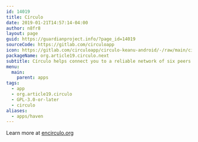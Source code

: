 ```yaml
---
id: 14019
title: Círculo
date: 2019-01-21T14:57:14-04:00
author: n8fr8
layout: page
guid: https://guardianproject.info/?page_id=14019
sourceCode: https://gitlab.com/circuloapp
icon: https://gitlab.com/circuloapp/circulo-keanu-android/-/raw/main/circuloapp/src/main/ic_launcher_circulo-playstore.png
packageName: org.article19.circulo.next
subtitle: Círculo helps connect you to a reliable network of six peers. Establish protocols, send alerts and keep those in your circle informed.
menu:
  main:
    parent: apps
tags:
  - app
  - org.article19.circulo
  - GPL-3.0-or-later
  - circulo
aliases:
  - apps/haven
---
```


Learn more at [encirculo.org](https://encirculo.org)

